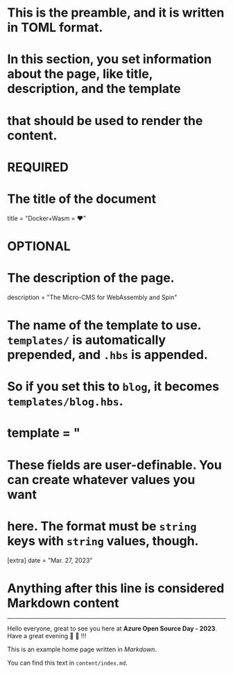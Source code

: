 # This is the preamble, and it is written in TOML format.
# In this section, you set information about the page, like title, description, and the template
# that should be used to render the content.

# REQUIRED

# The title of the document
title = "Docker+Wasm = ❤️"

# OPTIONAL

# The description of the page.
description = "The Micro-CMS for WebAssembly and Spin"

# The name of the template to use. `templates/` is automatically prepended, and `.hbs` is appended.
# So if you set this to `blog`, it becomes `templates/blog.hbs`.
# template = "

# These fields are user-definable. You can create whatever values you want
# here. The format must be `string` keys with `string` values, though.
[extra]
date = "Mar. 27, 2023"

# Anything after this line is considered Markdown content
---

Hello everyone, great to see you here at **Azure Open Source Day - 2023**. Have a great evening 🍻 🍲 !!!

This is an example home page written in _Markdown_.

You can find this text in `content/index.md`.
